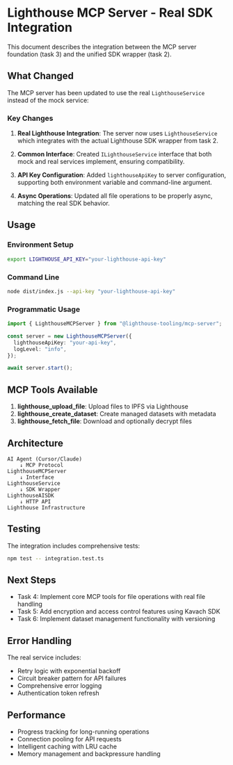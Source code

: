 # Lighthouse MCP Server - Real SDK Integration

This document describes the integration between the MCP server foundation (task 3) and the unified SDK wrapper (task 2).

## What Changed

The MCP server has been updated to use the real `LighthouseService` instead of the mock service:

### Key Changes

1. **Real Lighthouse Integration**: The server now uses `LighthouseService` which integrates with the actual Lighthouse SDK wrapper from task 2.

2. **Common Interface**: Created `ILighthouseService` interface that both mock and real services implement, ensuring compatibility.

3. **API Key Configuration**: Added `lighthouseApiKey` to server configuration, supporting both environment variable and command-line argument.

4. **Async Operations**: Updated all file operations to be properly async, matching the real SDK behavior.

## Usage

### Environment Setup

```bash
export LIGHTHOUSE_API_KEY="your-lighthouse-api-key"
```

### Command Line

```bash
node dist/index.js --api-key "your-lighthouse-api-key"
```

### Programmatic Usage

```typescript
import { LighthouseMCPServer } from "@lighthouse-tooling/mcp-server";

const server = new LighthouseMCPServer({
  lighthouseApiKey: "your-api-key",
  logLevel: "info",
});

await server.start();
```

## MCP Tools Available

1. **lighthouse_upload_file**: Upload files to IPFS via Lighthouse
2. **lighthouse_create_dataset**: Create managed datasets with metadata
3. **lighthouse_fetch_file**: Download and optionally decrypt files

## Architecture

```
AI Agent (Cursor/Claude)
    ↓ MCP Protocol
LighthouseMCPServer
    ↓ Interface
LighthouseService
    ↓ SDK Wrapper
LighthouseAISDK
    ↓ HTTP API
Lighthouse Infrastructure
```

## Testing

The integration includes comprehensive tests:

```bash
npm test -- integration.test.ts
```

## Next Steps

- Task 4: Implement core MCP tools for file operations with real file handling
- Task 5: Add encryption and access control features using Kavach SDK
- Task 6: Implement dataset management functionality with versioning

## Error Handling

The real service includes:

- Retry logic with exponential backoff
- Circuit breaker pattern for API failures
- Comprehensive error logging
- Authentication token refresh

## Performance

- Progress tracking for long-running operations
- Connection pooling for API requests
- Intelligent caching with LRU cache
- Memory management and backpressure handling
